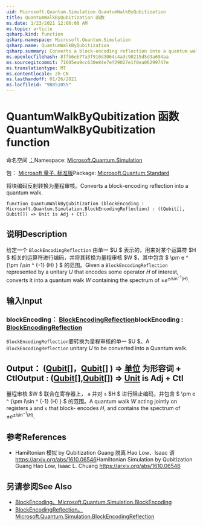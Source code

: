 ```yaml
---
uid: Microsoft.Quantum.Simulation.QuantumWalkByQubitization
title: QuantumWalkByQubitization 函数
ms.date: 1/23/2021 12:00:00 AM
ms.topic: article
qsharp.kind: function
qsharp.namespace: Microsoft.Quantum.Simulation
qsharp.name: QuantumWalkByQubitization
qsharp.summary: Converts a block-encoding reflection into a quantum walk.
ms.openlocfilehash: 8ffb6eb77a3f910d3064c4a3c90215d5d9a694aa
ms.sourcegitcommit: 71605ea9cc630e84e7ef29027e1f0ea06299747e
ms.translationtype: MT
ms.contentlocale: zh-CN
ms.lasthandoff: 01/26/2021
ms.locfileid: "98851055"
---
```

# <a name="quantumwalkbyqubitization-function"></a><span data-ttu-id="10d6d-102">QuantumWalkByQubitization 函数</span><span class="sxs-lookup"><span data-stu-id="10d6d-102">QuantumWalkByQubitization function</span></span>

<span data-ttu-id="10d6d-103">命名空间 [：](xref:Microsoft.Quantum.Simulation)</span><span class="sxs-lookup"><span data-stu-id="10d6d-103">Namespace: [Microsoft.Quantum.Simulation](xref:Microsoft.Quantum.Simulation)</span></span>

<span data-ttu-id="10d6d-104">包： [Microsoft 量子. 标准版](https://nuget.org/packages/Microsoft.Quantum.Standard)</span><span class="sxs-lookup"><span data-stu-id="10d6d-104">Package: [Microsoft.Quantum.Standard](https://nuget.org/packages/Microsoft.Quantum.Standard)</span></span>


<span data-ttu-id="10d6d-105">将块编码反射转换为量程审核。</span><span class="sxs-lookup"><span data-stu-id="10d6d-105">Converts a block-encoding reflection into a quantum walk.</span></span>

```qsharp
function QuantumWalkByQubitization (blockEncoding : Microsoft.Quantum.Simulation.BlockEncodingReflection) : ((Qubit[], Qubit[]) => Unit is Adj + Ctl)
```


## <a name="description"></a><span data-ttu-id="10d6d-106">说明</span><span class="sxs-lookup"><span data-stu-id="10d6d-106">Description</span></span>

<span data-ttu-id="10d6d-107">给定一个 `BlockEncodingReflection` 由单一 $U $ 表示的，用来对某个运算符 $H $ 相关的运算符进行编码，并将其转换为量程审核 $W $，其中包含 $ \pm e ^ {\pm i\sin ^ {-1} (H) } $ 的范围。</span><span class="sxs-lookup"><span data-stu-id="10d6d-107">Given a `BlockEncodingReflection` represented by a unitary $U$ that encodes some operator $H$ of interest, converts it into a quantum walk $W$ containing the spectrum of $\pm e^{\pm i\sin^{-1}(H)}$.</span></span>

## <a name="input"></a><span data-ttu-id="10d6d-108">输入</span><span class="sxs-lookup"><span data-stu-id="10d6d-108">Input</span></span>

### <a name="blockencoding--blockencodingreflection"></a><span data-ttu-id="10d6d-109">blockEncoding： [BlockEncodingReflection](xref:Microsoft.Quantum.Simulation.BlockEncodingReflection)</span><span class="sxs-lookup"><span data-stu-id="10d6d-109">blockEncoding : [BlockEncodingReflection](xref:Microsoft.Quantum.Simulation.BlockEncodingReflection)</span></span>

<span data-ttu-id="10d6d-110">`BlockEncodingReflection`要转换为量程审核的单一 $U $。</span><span class="sxs-lookup"><span data-stu-id="10d6d-110">A `BlockEncodingReflection` unitary $U$ to be converted into a Quantum walk.</span></span>



## <a name="output--qubitqubit--unit--is-adj--ctl"></a><span data-ttu-id="10d6d-111">Output： ([Qubit](xref:microsoft.quantum.lang-ref.qubit)[]，[Qubit](xref:microsoft.quantum.lang-ref.qubit)[] ) => [单位](xref:microsoft.quantum.lang-ref.unit)  为形容词 + Ctl</span><span class="sxs-lookup"><span data-stu-id="10d6d-111">Output : ([Qubit](xref:microsoft.quantum.lang-ref.qubit)[],[Qubit](xref:microsoft.quantum.lang-ref.qubit)[]) => [Unit](xref:microsoft.quantum.lang-ref.unit)  is Adj + Ctl</span></span>

<span data-ttu-id="10d6d-112">量程审核 $W $ 联合在寄存器上， `a` 并对 `s` $H $ 进行阻止编码，并包含 $ \pm e ^ {\pm i\sin ^ {-1} (H) } $ 的范围。</span><span class="sxs-lookup"><span data-stu-id="10d6d-112">A quantum walk $W$ acting jointly on registers `a` and `s` that block- encodes $H$, and contains the spectrum of $\pm e^{\pm i\sin^{-1}(H)}$.</span></span>

## <a name="references"></a><span data-ttu-id="10d6d-113">参考</span><span class="sxs-lookup"><span data-stu-id="10d6d-113">References</span></span>

- <span data-ttu-id="10d6d-114">Hamiltonian 模拟 by Qubitization Guang 脱离 Hao Low、Isaac 语 https://arxiv.org/abs/1610.06546</span><span class="sxs-lookup"><span data-stu-id="10d6d-114">Hamiltonian Simulation by Qubitization Guang Hao Low, Isaac L. Chuang https://arxiv.org/abs/1610.06546</span></span>

## <a name="see-also"></a><span data-ttu-id="10d6d-115">另请参阅</span><span class="sxs-lookup"><span data-stu-id="10d6d-115">See Also</span></span>

- [<span data-ttu-id="10d6d-116">BlockEncoding。</span><span class="sxs-lookup"><span data-stu-id="10d6d-116">Microsoft.Quantum.Simulation.BlockEncoding</span></span>](xref:Microsoft.Quantum.Simulation.BlockEncoding)
- [<span data-ttu-id="10d6d-117">BlockEncodingReflection。</span><span class="sxs-lookup"><span data-stu-id="10d6d-117">Microsoft.Quantum.Simulation.BlockEncodingReflection</span></span>](xref:Microsoft.Quantum.Simulation.BlockEncodingReflection)